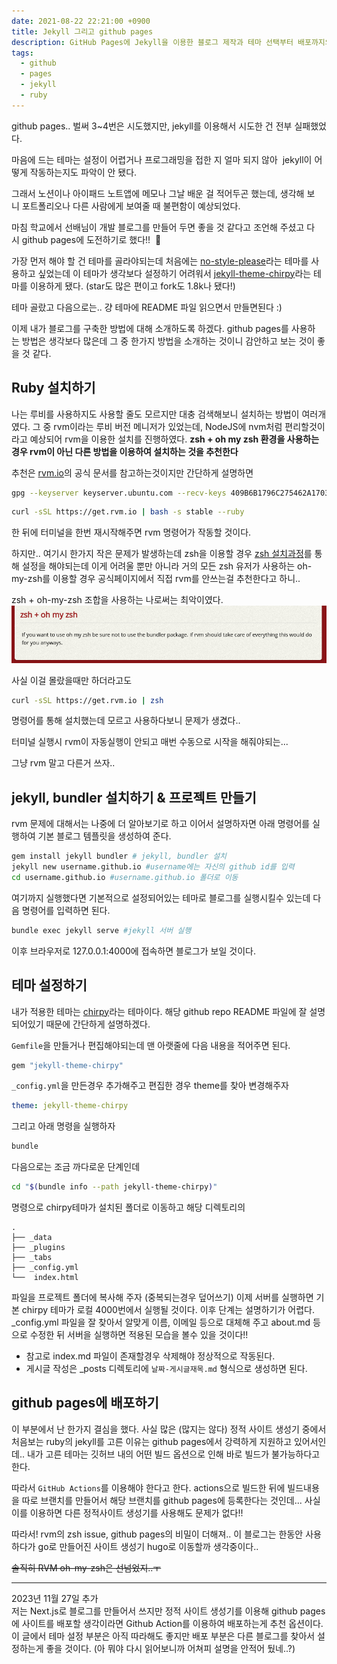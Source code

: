 ```yaml
---
date: 2021-08-22 22:21:00 +0900
title: Jekyll 그리고 github pages
description: GitHub Pages에 Jekyll을 이용한 블로그 제작과 테마 선택부터 배포까지의 과정 기록
tags:
  - github
  - pages
  - jekyll
  - ruby
---
```

github pages.. 벌써 3~4번은 시도했지만, jekyll를 이용해서 시도한 건 전부 실패했었다.

마음에 드는 테마는 설정이 어렵거나 프로그래밍을 접한 지 얼마 되지 않아  jekyll이 어떻게 작동하는지도 파악이 안 됐다.

그래서 노션이나 아이패드 노트앱에 메모나 그날 배운 걸 적어두곤 했는데, 생각해 보니 포트폴리오나 다른 사람에게 보여줄 때 불편함이 예상되었다.

마침 학교에서 선배님이 개발 블로그를 만들어 두면 좋을 것 같다고 조언해 주셨고 다시 github pages에 도전하기로 했다!!  🙌

가장 먼저 해야 할 건 테마를 골라야되는데 처음에는 [no-style-please](https://github.com/riggraz/no-style-please)라는 테마를 사용하고 싶었는데 이 테마가 생각보다 설정하기 어려워서 [jekyll-theme-chirpy](https://github.com/cotes2020/jekyll-theme-chirpy)라는 테마를 이용하게 됐다. (star도 많은 편이고 fork도 1.8k나 됐다!)

테마 골랐고 다음으로는.. 걍 테마에 README 파일 읽으면서 만들면된다 :)

이제 내가 블로그를 구축한 방법에 대해 소개하도록 하겠다. github pages를 사용하는 방법은 생각보다 많은데 그 중 한가지 방법을 소개하는 것이니 감안하고 보는 것이 좋을 것 같다.

## Ruby 설치하기

나는 루비를 사용하지도 사용할 줄도 모르지만 대충 검색해보니 설치하는 방법이 여러개였다.
그 중 rvm이라는 루비 버전 메니저가 있었는데, NodeJS에 nvm처럼 편리할것이라고 예상되어 rvm을 이용한 설치를 진행하였다.
**zsh + oh my zsh 환경을 사용하는 경우 rvm이 아닌 다른 방법을 이용하여 설치하는 것을 추천한다**

추천은 [rvm.io](https://rvm.io/rvm/install)의 공식 문서를 참고하는것이지만 간단하게 설명하면

```bash
gpg --keyserver keyserver.ubuntu.com --recv-keys 409B6B1796C275462A1703113804BB82D39DC0E3 7D2BAF1CF37B13E2069D6956105BD0E739499BDB
```

```bash
curl -sSL https://get.rvm.io | bash -s stable --ruby
```

한 뒤에 터미널을 한번 재시작해주면 rvm 명령어가 작동할 것이다.

하지만.. 여기시 한가지 작은 문제가 발생하는데 zsh을 이용할 경우 [zsh 설치과정](https://rvm.io/integration/zsh)를 통해 설정을 해야되는데 이게 어려울 뿐만 아니라 거의 모든 zsh 유저가 사용하는 oh-my-zsh를 이용할 경우 공식페이지에서 직접 rvm를 안쓰는걸 추천한다고 하니..

zsh + oh-my-zsh 조합을 사용하는 나로써는 최악이였다.
[![](assets/zsh+ohmyzsh-bug.png)](https://rvm.io/integration/zsh)

사실 이걸 몰랐을때만 하더라고도

```bash
curl -sSL https://get.rvm.io | zsh
```

명령어를 통해 설치했는데 모르고 사용하다보니 문제가 생겼다..

터미널 실행시 rvm이 자동실행이 안되고 매번 수동으로 시작을 해줘야되는...

그냥 rvm 말고 다른거 쓰자..

## jekyll, bundler 설치하기 & 프로젝트 만들기

rvm 문제에 대해서는 나중에 더 알아보기로 하고 이어서 설명하자면 아래 명령어를 실행하여 기본 블로그 템플릿을 생성하여 준다.

```bash
gem install jekyll bundler # jekyll, bundler 설치
jekyll new username.github.io #username에는 자신의 github id를 입력
cd username.github.io #username.github.io 폴더로 이동
```

여기까지 실행했다면 기본적으로 설정되어있는 테마로 블로그를 실행시킬수 있는데 다음 명령어를 입력하면 된다.

```bash
bundle exec jekyll serve #jekyll 서버 실행
```

이후 브라우저로 127.0.0.1:4000에 접속하면 블로그가 보일 것이다.

## 테마 설정하기

내가 적용한 테마는 [chirpy](https://github.com/cotes2020/jekyll-theme-chirpy)라는 테마이다.
해당 github repo README 파일에 잘 설명되어있기 때문에 간단하게 설명하겠다.

`Gemfile`을 만들거나 편집해야되는데 맨 아랫줄에 다음 내용을 적어주면 된다.

```sh
gem "jekyll-theme-chirpy"
```

`_config.yml`을 만든경우 추가해주고 편집한 경우 theme를 찾아 변경해주자

```yml
theme: jekyll-theme-chirpy
```

그리고 아래 명령을 실행하자

```bash
bundle
```

다음으로는 조금 까다로운 단계인데

```bash
cd "$(bundle info --path jekyll-theme-chirpy)"
```

명령으로 chirpy테마가 설치된 폴더로 이동하고 해당 디렉토리의

```
.
├── _data
├── _plugins
├── _tabs
├── _config.yml
└──  index.html
```

파일을 프로젝트 폴더에 복사해 주자 (중복되는경우 덮어쓰기)
이제 서버를 실행하면 기본 chirpy 테마가 로컬 4000번에서 실행될 것이다.
이후 단계는 설명하기가 어렵다.
\_config.yml 파일을 잘 찾아서 알맞게 이름, 이메일 등으로 대체해 주고 about.md 등으로 수정한 뒤 서버을 실행하면 적용된 모습을 볼수 있을 것이다!!

- 참고로 index.md 파일이 존재할경우 삭제해야 정상적으로 작동된다.
- 게시글 작성은 \_posts 디렉토리에 `날짜-게시글재목.md` 형식으로 생성하면 된다.

## github pages에 배포하기

이 부분에서 난 한가지 결심을 했다.
사실 많은 (많지는 않다) 정적 사이트 생성기 중에서 처음보는 ruby의 jekyll를 고른 이유는 github pages에서 강력하게 지원하고 있어서인데.. 내가 고른 테마는 깃허브 내의 어떤 빌드 옵션으로 인해 바로 빌드가 불가능하다고 한다.

따라서 `GitHub Actions`를 이용해야 한다고 한다.
actions으로 빌드한 뒤에 빌드내용을 따로 브랜치를 만들어서 해당 브랜치를 github pages에 등록한다는 것인데...
사실 이를 이용하면 다른 정적사이트 생성기를 사용해도 문제가 없다!!

따라서! rvm의 zsh issue, github pages의 비밀이 더해져.. 이 블로그는 한동안 사용하다가 go로 만들어진 사이트 생성기 hugo로 이동할까 생각중이다..

~~솔직히 RVM oh-my-zsh은 선넘었지..ㅜ~~


---

2023년 11월 27일 추가  
저는 Next.js로 블로그를 만들어서 쓰지만 정적 사이트 생성기를 이용해 github pages에 사이트를 배포할 생각이라면 Github Action를 이용하여 배포하는게 추천 옵션이다. 이 글에서 테마 설정 부분은 아직 따라해도 좋지만 배포 부분은 다른 블로그를 찾아서 설정하는게 좋을 것이다. (아 뭐야 다시 읽어보니까 어쳐피 설명을 안적어 뒀네..?)
